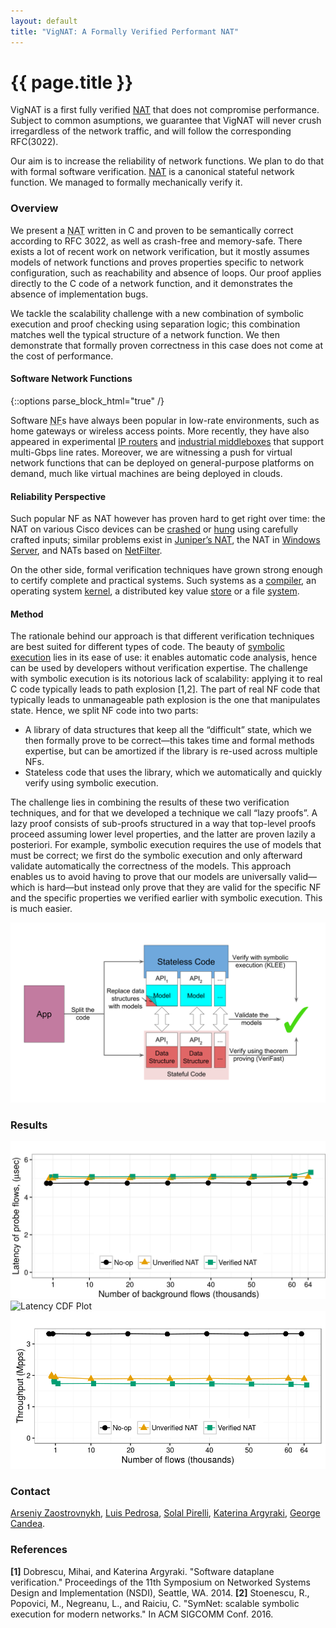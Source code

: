 ```yaml
---
layout: default
title: "VigNAT: A Formally Verified Performant NAT"
---
```


# {{ page.title }}

VigNAT is a first fully verified [NAT][NAT] that does not compromise performance.
Subject to common asumptions, we guarantee that VigNAT will never crush irregardless of the network traffic, and will follow the corresponding RFC(3022).

Our aim is to increase the reliability of network functions.
We plan to do that with formal software verification.
[NAT][NAT] is a canonical stateful network function.
We managed to formally mechanically verify it.


### Overview

We present a <abbr title="Network Address Translator">NAT</abbr> written in C and proven to be semantically correct according to RFC 3022, as well as crash-free and memory-safe.
There exists a lot of recent work on network verification, but it mostly assumes models of network functions and proves properties specific to network configuration, such as reachability and absence of loops.
Our proof applies directly to the C code of a network function, and it demonstrates the absence of implementation bugs.

We tackle the scalability challenge with a new combination of symbolic execution and proof checking using separation logic;
this combination matches well the typical structure of a network function.
We then demonstrate that formally proven correctness in this case does not come at the cost of performance.

#### Software Network Functions
{::options parse_block_html="true" /}

Software <abbr title="Network Function">NF</abbr>s have always been popular in low-rate environments, such as home gateways or wireless access points.
More recently, they have also appeared in experimental [IP routers](http://routebricks.org/) and [industrial middleboxes][brocade] that support multi-Gbps line rates.
Moreover, we are witnessing a push for virtual network functions that can be deployed on general-purpose platforms on demand, much like virtual machines are being deployed in clouds.

#### Reliability Perspective

Such popular NF as NAT however has proven hard to get right over time: the NAT on various Cisco devices can be [crashed](https://cve.mitre.org/cgi-bin/cvename.cgi?name=CVE-2015-6271) or [hung](http://cve.mitre.org/cgi-bin/cvename.cgi?name=CVE-2013-1138) using carefully crafted inputs;
similar problems exist in [Juniper’s NAT](https://cve.mitre.org/cgi-bin/cvename.cgi?name=CVE-2014-3817), the NAT in [Windows Server](https://technet.microsoft.com/en-us/library/security/ms13-064.aspx), and NATs based on [NetFilter](https://cve.mitre.org/cgi-bin/cvename.cgi?name=CVE-2014-9715).

On the other side, formal verification techniques have grown strong enough to certify complete and practical systems.
Such systems as a [compiler](http://compcert.inria.fr/), an operating
system [kernel](https://sel4.systems/), a distributed key value
[store](https://github.com/Microsoft/Ironclad/tree/master/ironfleet) or a file
[system](http://adam.chlipala.net/papers/FscqSOSP15/).

#### Method

The rationale behind our approach is that different verification techniques are best suited for different types of code.
The beauty of [symbolic execution](https://klee.github.io/) lies in its ease of use: it enables automatic code analysis, hence can be used by developers without verification expertise.
The challenge with symbolic execution is its notorious lack of scalability: applying it to real C code typically leads to path explosion [1,2].
The part of real NF code that typically leads to unmanageable path explosion is the one that manipulates state.
Hence, we split NF code into two parts:

* A library of data structures that keep all the “difficult” state, which we then formally prove to be correct—this takes time and formal methods expertise, but can be amortized if the library is re-used across multiple NFs.
* Stateless code that uses the library, which we automatically and quickly verify using symbolic execution.

The challenge lies in combining the results of these two verification techniques, and for that we developed a technique we call “lazy proofs”.
A lazy proof consists of sub-proofs structured in a way that top-level proofs proceed assuming lower level properties, and the latter are proven lazily a posteriori.
For example, symbolic execution requires the use of models that must be correct; we first do the symbolic execution and only afterward validate automatically the correctness of the models.
This approach enables us to avoid having to prove that our models are universally valid—which is hard—but instead only prove that they are valid for the specific NF and the specific properties we verified earlier with symbolic execution.
This is much easier.

![Vigor Method](images/vigor-method.svg)

[NAT]: https://en.wikipedia.org/wiki/Network_address_translation
[brocade]: http://www.brocade.com/en/products-services/software-networking/network-functions-virtualization/vyatta-network-os.html
[mac-learning]: https://en.wikipedia.org/wiki/Forwarding_information_base
[DMZ]: https://en.wikipedia.org/wiki/DMZ_(computing)

### Results

![Latency Plot](images/latency-new-flows.png)
![Latency CDF Plot](images/new-flows-late-cdf.png)
![Throughput Plot](images/thru.png)

### Contact

[Arseniy Zaostrovnykh](mailto:arseniy.zaostrovnykh@epfl.ch),
[Luis Pedrosa](mailto:luis.pedrosa@epfl.ch),
[Solal Pirelli](mailto:solal.pirelli@epfl.ch),
[Katerina Argyraki](mailto:katerina.argyraki@epfl.ch),
[George Candea](mailto:george.candea@epfl.ch).

### References

**\[1\]** Dobrescu, Mihai, and Katerina Argyraki. "Software dataplane verification." Proceedings of the 11th Symposium on Networked Systems Design and Implementation (NSDI), Seattle, WA. 2014.
**\[2\]** Stoenescu, R., Popovici, M., Negreanu, L., and Raiciu, C. "SymNet: scalable symbolic execution for modern networks." In ACM SIGCOMM Conf. 2016.

